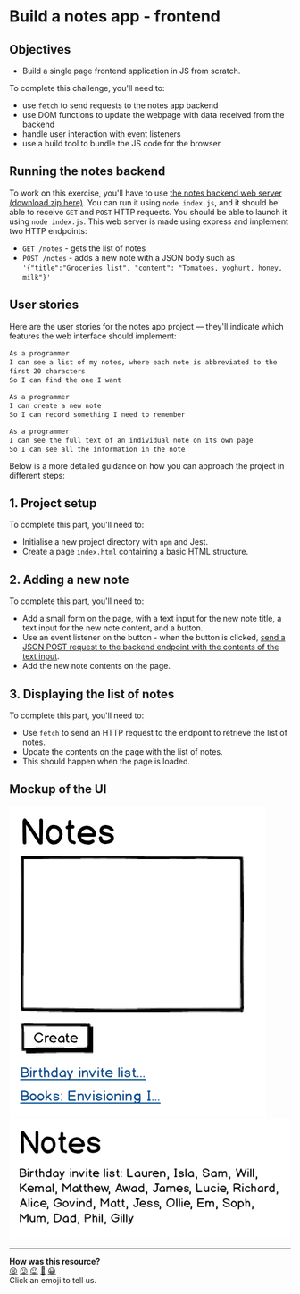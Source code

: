 # Build a notes app - frontend

## Objectives
 * Build a single page frontend application in JS from scratch.

To complete this challenge, you'll need to:
 * use `fetch` to send requests to the notes app backend
 * use DOM functions to update the webpage with data received from the backend
 * handle user interaction with event listeners
 * use a build tool to bundle the JS code for the browser

## Running the notes backend 

To work on this exercise, you'll have to use [the notes backend web server (download zip here)](https://github.com/makersacademy/javascript-web-applications/blob/main/resources/notes-backend-server.zip). You can run it using `node index.js`, and it should be able to receive `GET` and `POST` HTTP requests. You should be able to launch it using `node index.js`. This web server is made using express and implement two HTTP endpoints:

 * `GET /notes` - gets the list of notes
 * `POST /notes` - adds a new note with a JSON body such as `'{"title":"Groceries list", "content": "Tomatoes, yoghurt, honey, milk"}'`

## User stories

Here are the user stories for the notes app project — they'll indicate which features the web interface should implement:

```
As a programmer
I can see a list of my notes, where each note is abbreviated to the first 20 characters
So I can find the one I want
```

```
As a programmer
I can create a new note
So I can record something I need to remember
```

```
As a programmer
I can see the full text of an individual note on its own page
So I can see all the information in the note
```

Below is a more detailed guidance on how you can approach the project in different steps:

## 1. Project setup

To complete this part, you'll need to:
 * Initialise a new project directory with `npm` and Jest.
 * Create a page `index.html` containing a basic HTML structure.

## 2. Adding a new note

To complete this part, you'll need to:
 * Add a small form on the page, with a text input for the new note title, a text input for the new note content, and a button.
 * Use an event listener on the button - when the button is clicked, [send a JSON POST request to the backend endpoint with the contents of the text input](https://developer.mozilla.org/en-US/docs/Web/API/Fetch_API/Using_Fetch#uploading_json_data).
 * Add the new note contents on the page.

## 3. Displaying the list of notes

To complete this part, you'll need to:
 * Use `fetch` to send an HTTP request to the endpoint to retrieve the list of notes.
 * Update the contents on the page with the list of notes.
 * This should happen when the page is loaded.

## Mockup of the UI

![Notes app home page mockup](resources/notes-home-page-mock-up.png)
![Notes app note page mockup](resources/notes-note-page-mock-up.png)




<!-- BEGIN GENERATED SECTION DO NOT EDIT -->

---

**How was this resource?**  
[😫](https://airtable.com/shrUJ3t7KLMqVRFKR?prefill_Repository=makersacademy/javascript-web-applications&prefill_File=contents/07_notes_app_frontend.md&prefill_Sentiment=😫) [😕](https://airtable.com/shrUJ3t7KLMqVRFKR?prefill_Repository=makersacademy/javascript-web-applications&prefill_File=contents/07_notes_app_frontend.md&prefill_Sentiment=😕) [😐](https://airtable.com/shrUJ3t7KLMqVRFKR?prefill_Repository=makersacademy/javascript-web-applications&prefill_File=contents/07_notes_app_frontend.md&prefill_Sentiment=😐) [🙂](https://airtable.com/shrUJ3t7KLMqVRFKR?prefill_Repository=makersacademy/javascript-web-applications&prefill_File=contents/07_notes_app_frontend.md&prefill_Sentiment=🙂) [😀](https://airtable.com/shrUJ3t7KLMqVRFKR?prefill_Repository=makersacademy/javascript-web-applications&prefill_File=contents/07_notes_app_frontend.md&prefill_Sentiment=😀)  
Click an emoji to tell us.

<!-- END GENERATED SECTION DO NOT EDIT -->
